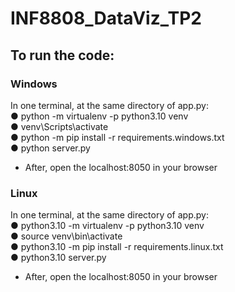 # INF8808_DataViz_TP2

## To run the code:
### Windows
In one terminal, at the same directory of app.py:  
● python -m virtualenv -p python3.10 venv  
● venv\Scripts\activate  
● python -m pip install -r requirements.windows.txt  
● python server.py  
- After, open the localhost:8050 in your browser  

### Linux
In one terminal, at the same directory of app.py:  
● python3.10 -m virtualenv -p python3.10 venv  
● source venv\bin\activate  
● python3.10 -m pip install -r requirements.linux.txt  
● python3.10 server.py  
- After, open the localhost:8050 in your browser  